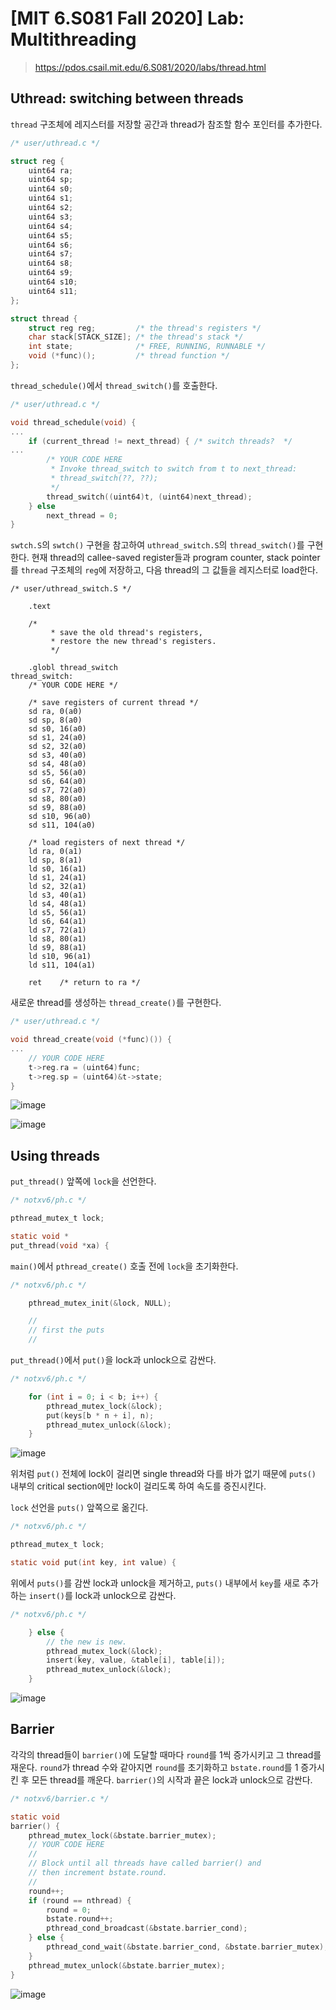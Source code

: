 # [MIT 6.S081 Fall 2020] Lab: Multithreading

> https://pdos.csail.mit.edu/6.S081/2020/labs/thread.html

## Uthread: switching between threads

`thread` 구조체에 레지스터를 저장할 공간과 thread가 참조할 함수 포인터를 추가한다.

```c
/* user/uthread.c */

struct reg {
    uint64 ra;
    uint64 sp;
    uint64 s0;
    uint64 s1;
    uint64 s2;
    uint64 s3;
    uint64 s4;
    uint64 s5;
    uint64 s6;
    uint64 s7;
    uint64 s8;
    uint64 s9;
    uint64 s10;
    uint64 s11;
};

struct thread {
    struct reg reg;         /* the thread's registers */
    char stack[STACK_SIZE]; /* the thread's stack */
    int state;              /* FREE, RUNNING, RUNNABLE */
    void (*func)();         /* thread function */
};
```

`thread_schedule()`에서 `thread_switch()`를 호출한다.

```c
/* user/uthread.c */

void thread_schedule(void) {
...
    if (current_thread != next_thread) { /* switch threads?  */
...
        /* YOUR CODE HERE
         * Invoke thread_switch to switch from t to next_thread:
         * thread_switch(??, ??);
         */
        thread_switch((uint64)t, (uint64)next_thread);
    } else
        next_thread = 0;
}
```

`swtch.S`의 `swtch()` 구현을 참고하여 `uthread_switch.S`의 `thread_switch()`를 구현한다. 현재 thread의 callee-saved register들과 program counter, stack pointer를 `thread` 구조체의 `reg`에 저장하고, 다음 thread의 그 값들을 레지스터로 load한다. 

```assembly
/* user/uthread_switch.S */

	.text

	/*
         * save the old thread's registers,
         * restore the new thread's registers.
         */

	.globl thread_switch
thread_switch:
	/* YOUR CODE HERE */

    /* save registers of current thread */
    sd ra, 0(a0)
    sd sp, 8(a0)
    sd s0, 16(a0)
    sd s1, 24(a0)
    sd s2, 32(a0)
    sd s3, 40(a0)
    sd s4, 48(a0)
    sd s5, 56(a0)
    sd s6, 64(a0)
    sd s7, 72(a0)
    sd s8, 80(a0)
    sd s9, 88(a0)
    sd s10, 96(a0)
    sd s11, 104(a0)

    /* load registers of next thread */
    ld ra, 0(a1)
    ld sp, 8(a1)
    ld s0, 16(a1)
    ld s1, 24(a1)
    ld s2, 32(a1)
    ld s3, 40(a1)
    ld s4, 48(a1)
    ld s5, 56(a1)
    ld s6, 64(a1)
    ld s7, 72(a1)
    ld s8, 80(a1)
    ld s9, 88(a1)
    ld s10, 96(a1)
    ld s11, 104(a1)

	ret    /* return to ra */
```

새로운 thread를 생성하는 `thread_create()`를 구현한다.

```c
/* user/uthread.c */

void thread_create(void (*func)()) {
...
    // YOUR CODE HERE
    t->reg.ra = (uint64)func;
    t->reg.sp = (uint64)&t->state;
}
```

![image](https://github.com/h0meb0dy/h0meb0dy/assets/104156058/5fc899b8-8c95-4a8e-8d14-1f4a44eaecfc)

![image](https://github.com/h0meb0dy/h0meb0dy/assets/104156058/1dab667c-6050-413e-9415-eb92959c34e0)

## Using threads

`put_thread()` 앞쪽에 `lock`을 선언한다.

```c
/* notxv6/ph.c */

pthread_mutex_t lock;

static void *
put_thread(void *xa) {
```

`main()`에서 `pthread_create()` 호출 전에 `lock`을 초기화한다.

```c
/* notxv6/ph.c */

    pthread_mutex_init(&lock, NULL);

    //
    // first the puts
    //
```

`put_thread()`에서 `put()`을 lock과 unlock으로 감싼다.

```c
/* notxv6/ph.c */

    for (int i = 0; i < b; i++) {
        pthread_mutex_lock(&lock);
        put(keys[b * n + i], n);
        pthread_mutex_unlock(&lock);
    }
```

![image](https://github.com/h0meb0dy/h0meb0dy/assets/104156058/c18aec78-68bc-41f7-a8a5-da9fcf504520)

위처럼 `put()` 전체에 lock이 걸리면 single thread와 다를 바가 없기 때문에 `puts()` 내부의 critical section에만 lock이 걸리도록 하여 속도를 증진시킨다.

`lock` 선언을 `puts()` 앞쪽으로 옮긴다.

```c
/* notxv6/ph.c */

pthread_mutex_t lock;

static void put(int key, int value) {
```

위에서 `puts()`를 감싼 lock과 unlock을 제거하고, `puts()` 내부에서 `key`를 새로 추가하는 `insert()`를 lock과 unlock으로 감싼다.

```c
/* notxv6/ph.c */

    } else {
        // the new is new.
        pthread_mutex_lock(&lock);
        insert(key, value, &table[i], table[i]);
        pthread_mutex_unlock(&lock);
    }
```

![image](https://github.com/h0meb0dy/h0meb0dy/assets/104156058/9be70f6b-f7d5-4bbd-9e3b-211770ddc2ab)

## Barrier

각각의 thread들이 `barrier()`에 도달할 때마다 `round`를 1씩 증가시키고 그 thread를 재운다. `round`가 thread 수와 같아지면 `round`를 초기화하고 `bstate.round`를 1 증가시킨 후 모든 thread를 깨운다. `barrier()`의 시작과 끝은 lock과 unlock으로 감싼다.

```c
/* notxv6/barrier.c */

static void
barrier() {
    pthread_mutex_lock(&bstate.barrier_mutex);
    // YOUR CODE HERE
    //
    // Block until all threads have called barrier() and
    // then increment bstate.round.
    //
    round++;
    if (round == nthread) {
        round = 0;
        bstate.round++;
        pthread_cond_broadcast(&bstate.barrier_cond);
    } else {
        pthread_cond_wait(&bstate.barrier_cond, &bstate.barrier_mutex);
    }
    pthread_mutex_unlock(&bstate.barrier_mutex);
}
```

![image](https://github.com/h0meb0dy/h0meb0dy/assets/104156058/9d50e311-adc1-4460-a56f-8672b63dfd7d)
